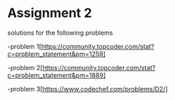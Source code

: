 # Assignment 2

solutions for the following problems

-problem 1[https://community.topcoder.com/stat?c=problem_statement&pm=1259]

-problem 2[https://community.topcoder.com/stat?c=problem_statement&pm=1889]

-problem 3[https://www.codechef.com/problems/D2/]
